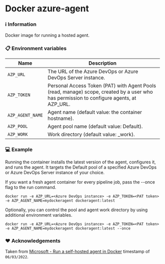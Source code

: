 # Docker azure-agent
### :information_source: Information
Docker image for running a hosted agent.

### :clipboard: Environment variables
| Name | Description |
| --- | --- |
| `AZP_URL` | The URL of the Azure DevOps or Azure DevOps Server instance. |
| `AZP_TOKEN` | Personal Access Token (PAT) with Agent Pools (read, manage) scope, created by a user who has permission to configure agents, at AZP_URL. |
| `AZP_AGENT_NAME` | Agent name (default value: the container hostname). |
| `AZP_POOL` | Agent pool name (default value: Default). |
| `AZP_WORK` | Work directory (default value: _work). |

### :computer: Example
Running the container installs the latest version of the agent, configures it, and runs the agent. It targets the Default pool of a specified Azure DevOps or Azure DevOps Server instance of your choice.

If you want a fresh agent container for every pipeline job, pass the --once flag to the run command.
```
docker run -e AZP_URL=<Azure DevOps instance> -e AZP_TOKEN=<PAT token> -e AZP_AGENT_NAME=mydockeragent dockeragent:latest
```

Optionally, you can control the pool and agent work directory by using additional environment variables.
```
docker run -e AZP_URL=<Azure DevOps instance> -e AZP_TOKEN=<PAT token> -e AZP_AGENT_NAME=mydockeragent dockeragent:latest --once
```

### :hearts: Acknowledgements
Taken from [Microsoft - Run a self-hosted agent in Docker](https://learn.microsoft.com/en-us/azure/devops/pipelines/agents/docker?view=azure-devops#linux) timestamp of `
06/03/2022`.
